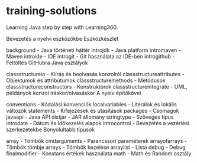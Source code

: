 # training-solutions

Learning Java step by step with Learning360.

Bevezetés a nyelvi eszközökbe
Eszközkészlet

background - Java történeti háttér
introjdk - Java platform
intromaven - Maven
introide - IDE
introgit - Git használata az IDE-ben
introgithub - Feltöltés GitHubra
Java osztályok

classstructureio - Kiírás és beolvasás konzolról
classstructureattributes - Objektumok és attribútumok
classstructuremethods - Metódusok
classstructureconstructors - Konstruktorok
classstructureintegrate - UML, példányok konzol íráskor/olvasáskor
A nyelv építőkövei

conventions - Kódolási konvenciók
localvariables - Literálok és lokális változók
statements - Kifejezések és utasítások
packages - Csomagok
javaapi - Java API
distjar - JAR állomány
stringtype - Szöveges típus
introdate - Dátum és időkezelés alapok
introcontrol - Bevezetés a vezérlési szerkezetekbe
Bonyolultabb típusok

array - Tömbök
cmdarguments - Parancssori paraméterek
arrayofarrays - Tömbök tömbje
arrays - Tömbök kezelése
arraylist - Lista
debug - Debug
finalmodifier - Konstans értékek használata
math - Math és Random osztály
